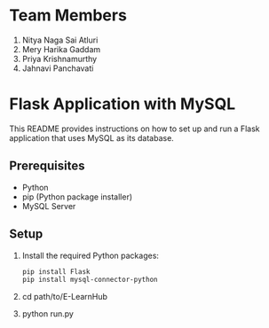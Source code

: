 # Team Members

1. Nitya Naga Sai Atluri
2. Mery Harika Gaddam
3. Priya Krishnamurthy
4. Jahnavi Panchavati

# Flask Application with MySQL

This README provides instructions on how to set up and run a Flask application that uses MySQL as its database.

## Prerequisites

- Python
- pip (Python package installer)
- MySQL Server

## Setup

1. Install the required Python packages:

   ```bash
   pip install Flask
   pip install mysql-connector-python

2. cd path/to/E-LearnHub

3. python run.py
